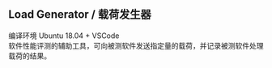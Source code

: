 ## Load Generator / 载荷发生器  
编译环境 Ubuntu 18.04 + VSCode  
软件性能评测的辅助工具，可向被测软件发送指定量的载荷，并记录被测软件处理载荷的结果。  
